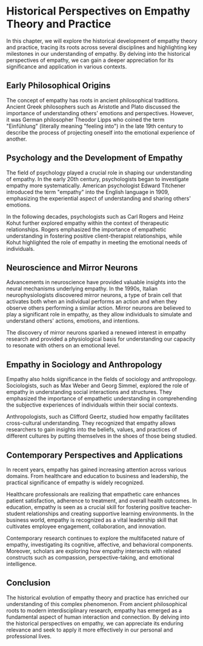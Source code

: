 Historical Perspectives on Empathy Theory and Practice
===============================================================

In this chapter, we will explore the historical development of empathy theory and practice, tracing its roots across several disciplines and highlighting key milestones in our understanding of empathy. By delving into the historical perspectives of empathy, we can gain a deeper appreciation for its significance and application in various contexts.

Early Philosophical Origins
---------------------------

The concept of empathy has roots in ancient philosophical traditions. Ancient Greek philosophers such as Aristotle and Plato discussed the importance of understanding others' emotions and perspectives. However, it was German philosopher Theodor Lipps who coined the term "Einfühlung" (literally meaning "feeling into") in the late 19th century to describe the process of projecting oneself into the emotional experience of another.

Psychology and the Development of Empathy
-----------------------------------------

The field of psychology played a crucial role in shaping our understanding of empathy. In the early 20th century, psychologists began to investigate empathy more systematically. American psychologist Edward Titchener introduced the term "empathy" into the English language in 1909, emphasizing the experiential aspect of understanding and sharing others' emotions.

In the following decades, psychologists such as Carl Rogers and Heinz Kohut further explored empathy within the context of therapeutic relationships. Rogers emphasized the importance of empathetic understanding in fostering positive client-therapist relationships, while Kohut highlighted the role of empathy in meeting the emotional needs of individuals.

Neuroscience and Mirror Neurons
-------------------------------

Advancements in neuroscience have provided valuable insights into the neural mechanisms underlying empathy. In the 1990s, Italian neurophysiologists discovered mirror neurons, a type of brain cell that activates both when an individual performs an action and when they observe others performing a similar action. Mirror neurons are believed to play a significant role in empathy, as they allow individuals to simulate and understand others' actions, emotions, and intentions.

The discovery of mirror neurons sparked a renewed interest in empathy research and provided a physiological basis for understanding our capacity to resonate with others on an emotional level.

Empathy in Sociology and Anthropology
-------------------------------------

Empathy also holds significance in the fields of sociology and anthropology. Sociologists, such as Max Weber and Georg Simmel, explored the role of empathy in understanding social interactions and structures. They emphasized the importance of empathetic understanding in comprehending the subjective experiences of individuals within their social contexts.

Anthropologists, such as Clifford Geertz, studied how empathy facilitates cross-cultural understanding. They recognized that empathy allows researchers to gain insights into the beliefs, values, and practices of different cultures by putting themselves in the shoes of those being studied.

Contemporary Perspectives and Applications
------------------------------------------

In recent years, empathy has gained increasing attention across various domains. From healthcare and education to business and leadership, the practical significance of empathy is widely recognized.

Healthcare professionals are realizing that empathetic care enhances patient satisfaction, adherence to treatment, and overall health outcomes. In education, empathy is seen as a crucial skill for fostering positive teacher-student relationships and creating supportive learning environments. In the business world, empathy is recognized as a vital leadership skill that cultivates employee engagement, collaboration, and innovation.

Contemporary research continues to explore the multifaceted nature of empathy, investigating its cognitive, affective, and behavioral components. Moreover, scholars are exploring how empathy intersects with related constructs such as compassion, perspective-taking, and emotional intelligence.

Conclusion
----------

The historical evolution of empathy theory and practice has enriched our understanding of this complex phenomenon. From ancient philosophical roots to modern interdisciplinary research, empathy has emerged as a fundamental aspect of human interaction and connection. By delving into the historical perspectives on empathy, we can appreciate its enduring relevance and seek to apply it more effectively in our personal and professional lives.
